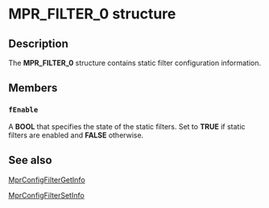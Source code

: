 # MPR_FILTER_0 structure

## Description

The **MPR_FILTER_0** structure contains static filter configuration information.

## Members

### `fEnable`

A **BOOL** that specifies the state of the static filters. Set to **TRUE** if static filters are enabled and **FALSE** otherwise.

## See also

[MprConfigFilterGetInfo](https://learn.microsoft.com/windows/desktop/api/mprapi/nf-mprapi-mprconfigfiltergetinfo)

[MprConfigFilterSetInfo](https://learn.microsoft.com/windows/desktop/api/mprapi/nf-mprapi-mprconfigfiltersetinfo)